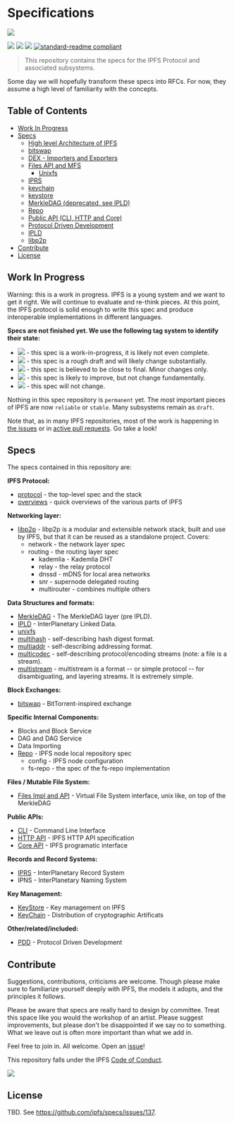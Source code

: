 # Specifications

![](media-artifacts/ipfs-splash.png)

[![](https://img.shields.io/badge/made%20by-Protocol%20Labs-blue.svg?style=flat-square)](http://ipn.io)
[![](https://img.shields.io/badge/project-IPFS-blue.svg?style=flat-square)](http://ipfs.io/)
[![](https://img.shields.io/badge/freenode-%23ipfs-blue.svg?style=flat-square)](http://webchat.freenode.net/?channels=%23ipfs)
[![standard-readme compliant](https://img.shields.io/badge/standard--readme-OK-green.svg?style=flat-square)](https://github.com/RichardLitt/standard-readme)

> This repository contains the specs for the IPFS Protocol and associated subsystems.

Some day we will hopefully transform these specs into RFCs. For now, they assume a high level of familiarity with the concepts.

## Table of Contents

- [Work In Progress](#work-in-progress)
- [Specs](#specs)
  - [High level Architecture of IPFS](/architecture)
  - [bitswap](/bitswap)
  - [DEX - Importers and Exporters](/dex)
  - [Files API and MFS](/files)
    - [Unixfs](/unixfs)
  - [IPRS](/iprs)
  - [keychain](/keychain)
  - [keystore](/keystore)
  - [MerkleDAG (deprecated, see IPLD)](/merkledag)
  - [Repo](/repo)
  - [Public API (CLI, HTTP and Core)](/public-api)
  - [Protocol Driven Development](/pdd)
  - [IPLD](https://github.com/ipld/specs)
  - [libp2p](https://github.com/libp2p/specs)
- [Contribute](#contribute)
- [License](#license)

## Work In Progress

Warning: this is a work in progress. IPFS is a young system and we want to get it right. We will continue to evaluate and re-think pieces. At this point, the IPFS protocol is solid enough to write this spec and produce interoperable implementations in different languages.

**Specs are not finished yet. We use the following tag system to identify their state:**

- ![](https://img.shields.io/badge/status-wip-orange.svg?style=flat-square) - this spec is a work-in-progress, it is likely not even complete.
- ![](https://img.shields.io/badge/status-draft-yellow.svg?style=flat-square) - this spec is a rough draft and will likely change substantially.
- ![](https://img.shields.io/badge/status-reliable-green.svg?style=flat-square) - this spec is believed to be close to final. Minor changes only.
- ![](https://img.shields.io/badge/status-stable-brightgreen.svg?style=flat-square) - this spec is likely to improve, but not change fundamentally.
- ![](https://img.shields.io/badge/status-permanent-blue.svg?style=flat-square) - this spec will not change.

Nothing in this spec repository is `permanent` yet. The most important pieces of IPFS are now `reliable` or `stable`. Many subsystems remain as `draft`.

Note that, as in many IPFS repositories, most of the work is happening in [the issues](https://github.com/ipfs/specs/issues/) or in [active pull requests](https://github.com/ipfs/specs/pulls/). Go take a look!

## Specs

The specs contained in this repository are:

**IPFS Protocol:**
- [protocol](/architecture) - the top-level spec and the stack
- [overviews](/overviews) - quick overviews of the various parts of IPFS

**Networking layer:**
- [libp2p](https://github.com/libp2p/spec) - libp2p is a modular and extensible network stack, built and use by IPFS, but that it can be reused as a standalone project. Covers:
  - network - the network layer spec
  - routing - the routing layer spec
    - kademlia - Kademlia DHT
    - relay - the relay protocol
    - dnssd - mDNS for local area networks
    - snr - supernode delegated routing
    - multirouter - combines multiple others

**Data Structures and formats:**
- [MerkleDAG](/merkledag) - The MerkleDAG layer (pre IPLD).
- [IPLD](https://github.com/ipld/spec) - InterPlanetary Linked Data.
- [unixfs](/unixfs)
- [multihash](https://github.com/multiformats/multihash) - self-describing hash digest format.
- [multiaddr](https://github.com/multiformats/multiaddr) - self-describing addressing format.
- [multicodec](https://github.com/multiformats/multicodec) - self-describing protocol/encoding streams (note: a file is a stream).
- [multistream](https://github.com/multiformats/multistream) - multistream is a format -- or simple protocol -- for disambiguating, and layering streams. It is extremely simple.

**Block Exchanges:**
- [bitswap](/bitswap) - BitTorrent-inspired exchange

**Specific Internal Components:**
- Blocks and Block Service
- DAG and DAG Service
- Data Importing
- [Repo](/repo) - IPFS node local repository spec
  - config - IPFS node configuration
  - fs-repo - the spec of the fs-repo implementation

**Files / Mutable File System:**
- [Files Impl and API](/files) - Virtual File System interface, unix like, on top of the MerkleDAG

**Public APIs:**
- [CLI](/public-api/cli) - Command Line Interface
- [HTTP API](https://github.com/ipfs/http-api-spec) - IPFS HTTP API specification
- [Core API](/public-api/core) - IPFS programatic interface

**Records and Record Systems:**
- [IPRS](/iprs) - InterPlanetary Record System
- IPNS - InterPlanetary Naming System

**Key Management:**
- [KeyStore](/keystore) - Key management on IPFS
- [KeyChain](/keychain) - Distribution of cryptographic Artificats

**Other/related/included:**
- [PDD](/pdd) - Protocol Driven Development

## Contribute

Suggestions, contributions, criticisms are welcome. Though please make sure to familiarize yourself deeply with IPFS, the models it adopts, and the principles it follows.

Please be aware that specs are really hard to design by committee. Treat this space like you would the workshop of an artist. Please suggest improvements, but please don't be disappointed if we say no to something. What we leave out is often more important than what we add in.

Feel free to join in. All welcome. Open an [issue](https://github.com/ipfs/specs/issues)!

This repository falls under the IPFS [Code of Conduct](https://github.com/ipfs/community/blob/master/code-of-conduct.md).

[![](https://cdn.rawgit.com/jbenet/contribute-ipfs-gif/master/img/contribute.gif)](https://github.com/ipfs/community/blob/master/contributing.md)

## License

TBD. See https://github.com/ipfs/specs/issues/137.
